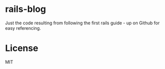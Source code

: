 # rails-blog

Just the code resulting from following the first rails guide - up on Github for easy referencing.

# License

MIT

